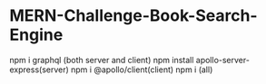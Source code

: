 # MERN-Challenge-Book-Search-Engine
npm i graphql (both server and client)
npm install apollo-server-express(server)
npm i @apollo/client(client)
npm i (all)